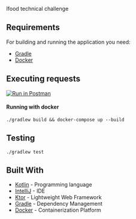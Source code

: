 Ifood technical challenge

## Requirements

For building and running the application you need:

- [Gradle](https://gradle.org/)
- [Docker](https://www.docker.com/)

## Executing requests

[![Run in Postman](https://run.pstmn.io/button.svg)](https://documenter.getpostman.com/view/826217/SVtR3rEt)


#### Running with docker

```shell
./gradlew build && docker-compose up --build
```

##  Testing

```shell
./gradlew test
```

## Built With

- [Kotlin](https://kotlinlang.org/) - Programming language
- [IntelliJ](https://www.jetbrains.com/idea/) - IDE
- [Ktor](https://ktor.io) - Lightweight Web Framework
- [Gradle](https://gradle.org/) - Dependency Management
- [Docker](https://www.docker.com/) - Containerization Platform

